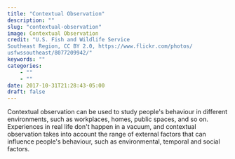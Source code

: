 ```yaml
---
title: "Contextual Observation"
description: ""
slug: "contextual-observation"
image: Contextual Observation
credit: "U.S. Fish and Wildlife ServiceSoutheast Region, CC BY 2.0, https://www.flickr.com/photos/usfwssoutheast/8077209942/"
keywords: ""
categories:
    - ""
    - ""
date: 2017-10-31T21:28:43-05:00
draft: false
---
```


Contextual observation can be used to study people's behaviour in different environments, such as workplaces, homes, public spaces, and so on. Experiences in real life don't happen in a vacuum, and contextual observation takes into account the range of external factors that can influence people's behaviour, such as environmental, temporal and social factors.
